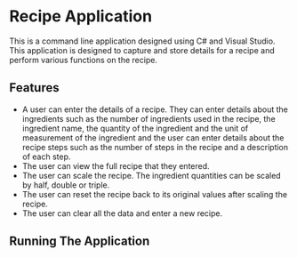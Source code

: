 # Recipe Application 
This is a command line application designed using C# and Visual Studio. This application is designed to capture and store details for a recipe and perform various functions on the recipe.
## Features 
- A user can enter the details of a recipe. They can enter details about the ingredients such as the number of ingredients used in the recipe, the ingredient name, the quantity of the ingredient and the unit of measurement of the ingredient and the user can enter details about the recipe steps such as the number of steps in the recipe and a description of each step. 
- The user can view the full recipe that they entered. 
- The user can scale the recipe. The ingredient quantities can be scaled by half, double or triple. 
- The user can reset the recipe back to its original values after scaling the recipe. 
- The user can clear all the data and enter a new recipe. 
## Running The Application 


